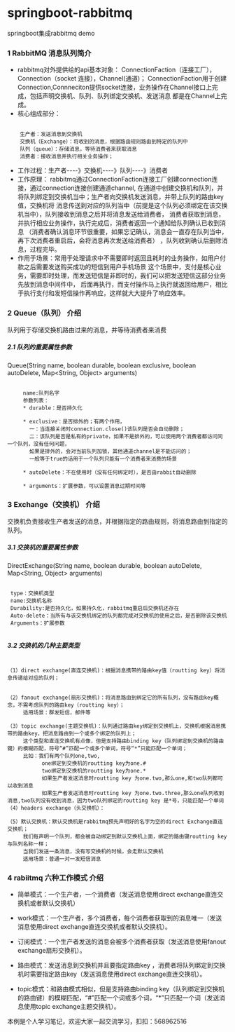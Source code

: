 # springboot-rabbitmq
springboot集成rabbitmq demo

### 1 RabbitMQ 消息队列简介
* rabbitmq对外提供给的api基本对象： ConnectionFaction（连接工厂），Connection（socket 连接），Channel(通道)；
    ConnectionFaction用于创建Connection,Connneciton提供socket连接，业务操作在Channel接口上完成，包括声明交换机、队列、队列绑定交换机、发送消息
    都是在Channel上完成。
* 核心组成部分： 
<pre><code>
    生产者：发送消息到交换机
    交换机（Exchange）：将收到的消息，根据路由规则路由到特定的队列中
    队列（queue）：存储消息，等待消费者来获取消息
    消费者：接收消息并执行相关业务操作；
</code></pre>
* 工作过程：生产者----》交换机----》队列----》消费者
* 工作原理：
rabbitmq通过ConnectionFaction连接工厂创建connection连接，通过connection连接创建通道channel,
在通道中创建交换机和队列，并将队列绑定到交换机当中；生产者向交换机发送消息，并带上队列的路由key值，交换机将
消息传送到对应的队列当中（前提是这个队列必须绑定在该交换机当中），队列接收到消息之后并将消息发送给消费者，
消费者获取到消息，并执行相应业务操作，执行完成后，消费者返回一个通知给队列确认已收到消息
（消费者确认消息环节很重要，如果忘记确认，消息会一直存在队列当中，再下次消费者重启后，会将消息再次发送给消费者）
，队列收到确认后删除消息，过程完毕。
* 作用于场景：常用于处理请求中不需要即时返回且耗时的业务操作，如用户付款之后需要发送购买成功的短信到用户手机场景
这个场景中，支付是核心业务，需要即时处理，而发送短信是非即时的，我们可以把发送短信这部分业务先放到消息中间件中，
后面再执行，而支付操作马上执行就返回给用户，相比于执行支付和发短信操作再响应，这样就大大提升了响应效率。

### 2 Queue（队列） 介绍
 队列用于存储交换机路由过来的消息，并等待消费者来消费
 ##### 2.1 队列的重要属性参数
 Queue(String name, boolean durable, boolean exclusive, boolean autoDelete, Map<String, Object> arguments)
<pre><code>
     name:队列名字
     参数列表：
     * durable：是否持久化
     
     * exclusive：是否排外的；有两个作用，
       一：当连接关闭时connection.close()该队列是否会自动删除；
       二：该队列是否是私有的private，如果不是排外的，可以使用两个消费者都访问同一个队列，没有任何问题，
       如果是排外的，会对当前队列加锁，其他通道channel是不能访问的；
       一般等于true的话用于一个队列只能有一个消费者来消费的场景
     
     * autoDelete：不在使用时（没有任何绑定时），是否由rabbit自动删除
     
     * arguments：扩展参数，可以设置消息过期时间等
</code></pre>

### 3 Exchange（交换机） 介绍
 交换机负责接收生产者发送的消息，并根据指定的路由规则，将消息路由到指定的队列。
 ##### 3.1 交换机的重要属性参数
 DirectExchange(String name, boolean durable, boolean autoDelete, Map<String, Object> arguments)
 <pre><code>
 type：交换机类型
 name:交换机名称
 Durability:是否持久化，如果持久化，rabbitmq重启后交换机还存在
 Auto-delete：当所有与该交换机绑定的队列都完成对交换机的使用之后，是否删除该交换机
 Arguments：扩展参数
 </code></pre>
##### 3.2 交换机的几种主要类型
<pre><code>
（1）direct exchange(直连交换机)：根据消息携带的路由key值（routting key）将消息传递给对应的队列；
     

（2）fanout exchange(扇形交换机)：将消息路由到绑定它的所有队列，没有路由key概念，不需考虑队列的路由key（routting key）；
     适用场景：群发短信，邮件等

（3）topic exchange(主题交换机)：队列通过路由key绑定到交换机上，交换机根据消息携带的路由key，把消息路由到一个或多个绑定的队列上；
     这个类型和直连交换机有点像，但是支持路由binding key（队列绑定到交换机的路由键）的模糊匹配，符号“#”匹配一个或多个单词，符号“*”只能匹配一个单词；
     比如：我们有两个队列one,two,
           one绑定到交换机的routting key为one.#
           two绑定到交换机的routting key为one.*
           如果生产者发送消息时routting key 为one.two,那么one,和two队列都可以收到消息
           如果生产者发送消息时routting key 为one.two.three,那么one队列收到消息,two队列没有收到消息，因为two队列绑定的routting key 是*号，只能匹配一个单词
（4）headers exchange（头交换机）：  

（5）默认交换机：默认交换机是rabbitmq预先声明好的名字为空的direct Exchange直连交换机；
     我们每声明一个队列，都会被自动绑定到默认交换机上面，绑定的路由键routting key与队列名称一样；
     当我们发送一条消息，没有写交换机的时候，会走默认交换机
     适用场景：普通一对一发短信消息     
</code></pre>
### 4 rabiitmq 六种工作模式 介绍
* 简单模式：一个生产者，一个消费者（发送消息使用direct exchange直连交换机或者默认交换机）

* work模式：一个生产者，多个消费者，每个消费者获取到的消息唯一（发送消息使用direct exchange直连交换机或者默认交换机）。
  
* 订阅模式：一个生产者发送的消息会被多个消费者获取（发送消息使用fanout exchange扇形交换机）。
  
* 路由模式：发送消息到交换机并且要指定路由key ，消费者将队列绑定到交换机时需要指定路由key（发送消息使用direct exchange直连交换机）。
  
* topic模式：和路由模式相似，但是支持路由binding key（队列绑定到交换机的路由键）的模糊匹配，“#”匹配一个词或多个词，“*”只匹配一个词（发送消息使用topic exchange主题交换机）。

本例是个人学习笔记，欢迎大家一起交流学习，扣扣：568962516
